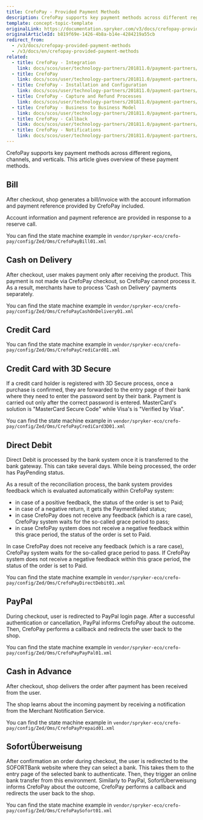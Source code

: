 ```yaml
---
title: CrefoPay - Provided Payment Methods
description: CrefoPay supports key payment methods across different regions, channels, and verticals.- bill, cash on delivery, credit card, direct debit, Paypal, cash in advance, sofort payment
template: concept-topic-template
originalLink: https://documentation.spryker.com/v3/docs/crefopay-provided-payment-methods
originalArticleId: b819f69e-1426-4b8a-b14e-4284219a55cb
redirect_from:
  - /v3/docs/crefopay-provided-payment-methods
  - /v3/docs/en/crefopay-provided-payment-methods
related:
  - title: CrefoPay - Integration
    link: docs/scos/user/technology-partners/201811.0/payment-partners/crefopay/crefopay-integration-into-a-project.html
  - title: CrefoPay
    link: docs/scos/user/technology-partners/201811.0/payment-partners/crefopay/crefopay.html
  - title: CrefoPay - Installation and Configuration
    link: docs/scos/user/technology-partners/201811.0/payment-partners/crefopay/crefopay-installation-and-configuration.html
  - title: CrefoPay - Capture and Refund Processes
    link: docs/scos/user/technology-partners/201811.0/payment-partners/crefopay/crefopay-technical-details-and-howtos/crefopay-capture-and-refund-processes.html
  - title: CrefoPay - Business to Business Model
    link: docs/scos/user/technology-partners/201811.0/payment-partners/crefopay/crefopay-technical-details-and-howtos/crefopay-business-to-business-model.html
  - title: CrefoPay - Callback
    link: docs/scos/user/technology-partners/201811.0/payment-partners/crefopay/crefopay-technical-details-and-howtos/crefopay-callback.html
  - title: CrefoPay - Notifications
    link: docs/scos/user/technology-partners/201811.0/payment-partners/crefopay/crefopay-technical-details-and-howtos/crefopay-notifications.html
---
```


CrefoPay supports key payment methods across different regions, channels, and verticals. This article gives overview of these payment methods.

## Bill
After checkout, shop generates a bill/invoice with the account information and payment reference provided by CrefoPay included.

Account information and payment reference are provided in response to a reserve call.

You can find the state machine example  in `vendor/spryker-eco/crefo-pay/config/Zed/Oms/CrefoPayBill01.xml`

## Cash on Delivery
After checkout, user makes payment only after receiving the product. This payment is not made via CrefoPay checkout, so CrefoPay cannot process it. As a result, merchants have to process 'Cash on Delivery' payments separately.

You can find the state machine example in `vendor/spryker-eco/crefo-pay/config/Zed/Oms/CrefoPayCashOnDelivery01.xml`

## Credit Card
You can find the state machine example in `vendor/spryker-eco/crefo-pay/config/Zed/Oms/CrefoPayCrediCard01.xml`

## Credit Card with 3D Secure
If a credit card holder is registered with 3D Secure process, once a purchase is confirmed, they are forwarded to the entry page of their bank where they need to enter the password sent by their bank. Payment is carried out only after the correct password is entered. MasterCard's solution is "MasterCard Secure Code" while Visa's is "Verified by Visa".

You can find the state machine example in `vendor/spryker-eco/crefo-pay/config/Zed/Oms/CrefoPayCrediCard3D01.xml`

## Direct Debit
Direct Debit is processed by the bank system once it is transferred to the bank gateway. This can take several days. While being processed, the order has PayPending status.

As a result of the reconciliation process, the bank system provides feedback which is evaluated automatically within CrefoPay system:

* in case of a positive feedback, the status of the order is set to Paid;
* in case of a negative return, it gets the Paymentfailed status;
* in case CrefoPay does not receive any feedback (which is a rare case), CrefoPay system waits for the so-called grace period to pass;
*  in case CrefoPay system does not receive a negative feedback within this grace period, the status of the order is set to Paid.

In case CrefoPay does not receive any feedback (which is a rare case), CrefoPay system waits for the so-called grace period to pass. If CrefoPay system does not receive a negative feedback within this grace period, the status of the order is set to Paid.

You can find the state machine example in `vendor/spryker-eco/crefo-pay/config/Zed/Oms/CrefoPayDirectDebit01.xml`

## PayPal
During checkout, user is redirected to PayPal login page. After a successful authentication or cancellation, PayPal informs CrefoPay about the outcome. Then, CrefoPay performs a callback and redirects the user back to the shop.

You can find the state machine example in `vendor/spryker-eco/crefo-pay/config/Zed/Oms/CrefoPayPayPal01.xml`

## Cash in Advance
After checkout, shop delivers the order after payment has been received from the user.

The shop learns about the incoming payment by receiving a notification from the Merchant Notification Service.

You can find the state machine example in `vendor/spryker-eco/crefo-pay/config/Zed/Oms/CrefoPayPrepaid01.xml`

## SofortÜberweisung
After confirmation an order during checkout, the user is redirected to the SOFORTBank website where they can select a bank. This takes them to the entry page of the selected bank to authenticate. Then, they trigger an online bank transfer from this environment. Similarly to PayPal, SofortÜberweisung informs CrefoPay about the outcome, CrefoPay performs a callback and redirects the user back to the shop.

You can find the state machine example in `vendor/spryker-eco/crefo-pay/config/Zed/Oms/CrefoPaySofort01.xml`

